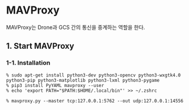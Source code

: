 # MAVProxy

MAVProxy는 Drone과 GCS 간의 통신을 중계하는 역할을 한다.

## 1. Start MAVProxy

### 1-1. Installation

    % sudo apt-get install python3-dev python3-opencv python3-wxgtk4.0 python3-pip python3-matplotlib python3-lxml python3-pygame
    % pip3 install PyYAML mavproxy --user
    % echo 'export PATH="$PATH:$HOME/.local/bin"' >> ~/.zshrc

    % mavproxy.py --master tcp:127.0.0.1:5762 --out udp:127.0.0.1:14556
